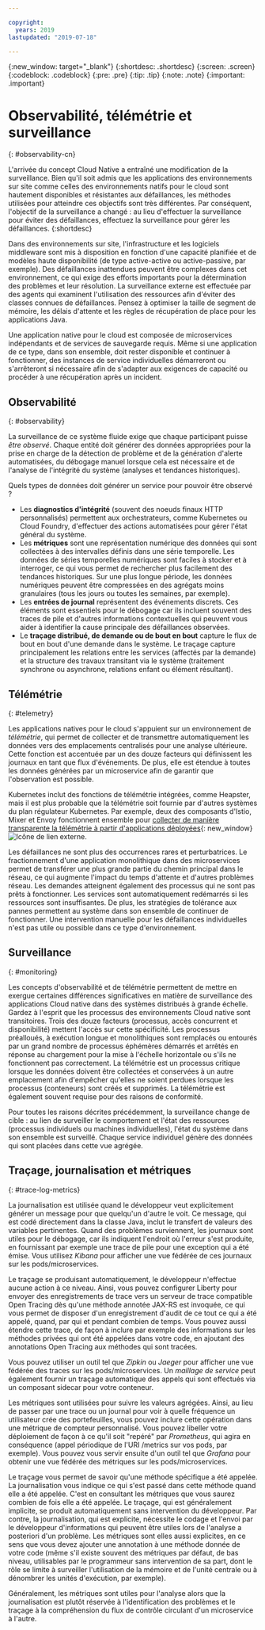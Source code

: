 ```yaml
---

copyright:
  years: 2019
lastupdated: "2019-07-18"

---
```


{:new_window: target="_blank"}
{:shortdesc: .shortdesc}
{:screen: .screen}
{:codeblock: .codeblock}
{:pre: .pre}
{:tip: .tip}
{:note: .note}
{:important: .important}

# Observabilité, télémétrie et surveillance
{: #observability-cn}

L'arrivée du concept Cloud Native a entraîné une modification de la surveillance. Bien qu'il soit admis que les applications des environnements sur site comme celles des environnements natifs pour le cloud sont hautement disponibles et résistantes aux défaillances, les méthodes utilisées pour atteindre ces objectifs sont très différentes. Par conséquent, l'objectif de la surveillance a changé : au lieu d'effectuer la surveillance pour éviter des défaillances, effectuez la surveillance pour gérer les défaillances. 
{:shortdesc}

Dans des environnements sur site, l'infrastructure et les logiciels middleware sont mis à disposition en fonction d'une capacité planifiée et de modèles haute disponibilité (de type active-active ou active-passive, par exemple). Des défaillances inattendues peuvent être complexes dans cet environnement, ce qui exige des efforts importants pour la détermination des problèmes et leur résolution. La surveillance externe est effectuée par des agents qui examinent l'utilisation des ressources afin d'éviter des classes connues de défaillances. Pensez à optimiser la taille de segment de mémoire, les délais d'attente et les règles de récupération de place pour les applications Java.

Une application native pour le cloud est composée de microservices indépendants et de services de sauvegarde requis. Même si une application de ce type, dans son ensemble, doit rester disponible et continuer à fonctionner, des instances de service individuelles démarreront ou s'arrêteront si nécessaire afin de s'adapter aux exigences de capacité ou procéder à une récupération après un incident. 

## Observabilité
{: #observability}

La surveillance de ce système fluide exige que chaque participant puisse *être observé*. Chaque entité doit générer des données appropriées pour la prise en charge de la détection de problème et de la génération d'alerte automatisées, du débogage manuel lorsque cela est nécessaire et de l'analyse de l'intégrité du système (analyses et tendances historiques).

Quels types de données doit générer un service pour pouvoir être observé ?

* Les **diagnostics d'intégrité** (souvent des noeuds finaux HTTP personnalisés) permettent aux orchestrateurs, comme Kubernetes ou Cloud Foundry, d'effectuer des actions automatisées pour gérer l'état général du système.
* Les **métriques** sont une représentation numérique des données qui sont collectées à des intervalles définis dans une série temporelle. Les données de séries temporelles numériques sont faciles à stocker et à interroger, ce qui vous permet de rechercher plus facilement des tendances historiques. Sur une plus longue période, les données numériques peuvent être compressées en des agrégats moins granulaires (tous les jours ou toutes les semaines, par exemple).
* Les **entrées de journal** représentent des événements discrets. Ces éléments sont essentiels pour le débogage car ils incluent souvent des traces de pile et d'autres informations contextuelles qui peuvent vous aider à identifier la cause principale des défaillances observées.
* Le **traçage distribué, de demande ou de bout en bout** capture le flux de bout en bout d'une demande dans le système. Le traçage capture principalement les relations entre les services (affectés par la demande) et la structure des travaux transitant via le système (traitement synchrone ou asynchrone, relations enfant ou élément résultant).

## Télémétrie
{: #telemetry}

Les applications natives pour le cloud s'appuient sur un environnement de *télémétrie*, qui permet de collecter et de transmettre automatiquement les données vers des emplacements centralisés pour une analyse ultérieure. Cette fonction est accentuée par un des douze facteurs qui définissent les journaux en tant que flux d'événements. De plus, elle est étendue à toutes les données générées par un microservice afin de garantir que l'observation est possible.

Kubernetes inclut des fonctions de télémétrie intégrées, comme Heapster, mais il est plus probable que la télémétrie soit fournie par d'autres systèmes du plan régulateur Kubernetes. Par exemple, deux des composants d'Istio, Mixer et Envoy fonctionnent ensemble pour [collecter de manière transparente la télémétrie à partir d'applications déployées](https://istio.io/docs/concepts/policies-and-telemetry/){: new_window} ![Icône de lien externe](../icons/launch-glyph.svg "Icône de lien externe").

Les défaillances ne sont plus des occurrences rares et perturbatrices. Le fractionnement d'une application monolithique dans des microservices permet de transférer une plus grande partie du chemin principal dans le réseau, ce qui augmente l'impact du temps d'attente et d'autres problèmes réseau. Les demandes atteignent également des processus qui ne sont pas prêts à fonctionner. Les services sont automatiquement redémarrés si les ressources sont insuffisantes. De plus, les stratégies de tolérance aux pannes permettent au système dans son ensemble de continuer de fonctionner. Une intervention manuelle pour les défaillances individuelles n'est pas utile ou possible dans ce type d'environnement.

## Surveillance
{: #monitoring}

Les concepts d'observabilité et de télémétrie permettent de mettre en exergue certaines différences significatives en matière de surveillance des applications Cloud native dans des systèmes distribués à grande échelle. Gardez à l'esprit que les processus des environnements Cloud native sont transitoires. Trois des douze facteurs (processus, accès concurrent et disponibilité) mettent l'accès sur cette spécificité. Les processus préalloués, à exécution longue et monolithiques sont remplacés ou entourés par un grand nombre de processus éphémères démarrés et arrêtés en réponse au chargement pour la mise à l'échelle horizontale ou s'ils ne fonctionnent pas correctement. La télémétrie est un processus critique lorsque les données doivent être collectées et conservées à un autre emplacement afin d'empêcher qu'elles ne soient perdues lorsque les processus (conteneurs) sont créés et supprimés. La télémétrie est également souvent requise pour des raisons de conformité. 

Pour toutes les raisons décrites précédemment, la surveillance change de cible : au lien de surveiller le comportement et l'état des ressources (processus individuels ou machines individuelles), l'état du système dans son ensemble est surveillé. Chaque service individuel génère des données qui sont placées dans cette vue agrégée.

## Traçage, journalisation et métriques
{: #trace-log-metrics}

 

La journalisation est utilisée quand le développeur veut explicitement générer un message pour que quelqu'un d'autre le voit. Ce message, qui est codé directement dans la classe Java, inclut le transfert de valeurs des variables pertinentes. Quand des problèmes surviennent, les journaux sont utiles pour le débogage, car ils indiquent l'endroit où l'erreur s'est produite, en fournissant par exemple une trace de pile pour une exception qui a été émise. Vous utilisez *Kibana* pour afficher une vue fédérée de ces journaux sur les pods/microservices.

Le traçage se produisant automatiquement, le développeur n'effectue aucune action à ce niveau. Ainsi, vous pouvez configurer Liberty pour envoyer des enregistrements de trace vers un serveur de trace compatible Open Tracing dès qu'une méthode annotée JAX-RS est invoquée, ce qui vous permet de disposer d'un enregistrement d'audit de ce tout ce qui a été appelé, quand, par qui et pendant combien de temps. Vous pouvez aussi étendre cette trace, de façon à inclure par exemple des informations sur les méthodes privées qui ont été appelées dans votre code, en ajoutant des annotations Open Tracing aux méthodes qui sont tracées. 

Vous pouvez utiliser un outil tel que *Zipkin* ou *Jaeger* pour afficher une vue fédérée des traces sur les pods/microservices. Un *maillage de service* peut également fournir un traçage automatique des appels qui sont effectués via un composant sidecar pour votre conteneur.  

Les métriques sont utilisées pour suivre les valeurs agrégées. Ainsi, au lieu de passer par une trace ou un journal pour voir à quelle fréquence un utilisateur crée des portefeuilles, vous pouvez inclure cette opération dans une métrique de compteur personnalisé. Vous pouvez libeller votre déploiement de façon à ce qu'il soit "repéré" par *Prometheus*, qui agira en conséquence (appel périodique de l'URI /metrics sur vos pods, par exemple). Vous pouvez vous servir ensuite d'un outil tel que *Grafana* pour obtenir une vue fédérée des métriques sur les pods/microservices.

Le traçage vous permet de savoir qu'une méthode spécifique a été appelée. La journalisation vous indique ce qui s'est passé dans cette méthode quand elle a été appelée. C'est en consultant les métriques que vous saurez combien de fois elle a été appelée. Le traçage, qui est généralement implicite, se produit automatiquement sans intervention du développeur. Par contre, la journalisation, qui est explicite, nécessite le codage et l'envoi par le développeur d'informations qui peuvent être utiles lors de l'analyse a posteriori d'un problème. Les métriques sont elles aussi explicites, en ce sens que vous devez ajouter une annotation à une méthode donnée de votre code (même s'il existe souvent des métriques par défaut, de bas niveau, utilisables par le programmeur sans intervention de sa part, dont le rôle se limite à surveiller l'utilisation de la mémoire et de l'unité centrale ou à dénombrer les unités d'exécution, par exemple).

Généralement, les métriques sont utiles pour l'analyse alors que la journalisation est plutôt réservée à l'identification des problèmes et le traçage à la compréhension du flux de contrôle circulant d'un microservice à l'autre.
